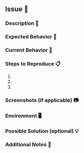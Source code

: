 ## Issue 🐛

### Description 📝

<!--- Provide a brief description of the issue or bug -->

### Expected Behavior 🧭

<!--- Describe what you expected to happen -->

### Current Behavior 🐾

<!--- Describe what actually happens -->

### Steps to Reproduce 📋

<!--- Provide steps to reproduce the issue (if applicable) -->

1.
2.
3.

### Screenshots (if applicable) 📷

<!--- Include any relevant screenshots or images that demonstrate the issue (optional) -->

### Environment 🖥️

<!--- Provide information about your environment, such as operating system, Maven version, Java version, etc. -->

### Possible Solution (optional) 💡

<!--- If you have any initial ideas or suggestions on how to fix the issue, please mention them here -->

### Additional Notes 📌

<!--- Add any additional information or notes that may be helpful in understanding and addressing the issue -->

